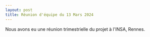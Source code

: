 ```yaml
---
layout: post
title: Réunion d'équipe du 13 Mars 2024
---
```



Nous avons eu une réunion trimestrielle du projet à l'INSA, Rennes. 
